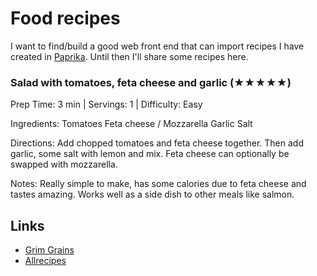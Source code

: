 # Food recipes
I want to find/build a good web front end that can import recipes I have created in [Paprika](https://www.paprikaapp.com). Until then I'll share some recipes here.

### Salad with tomatoes, feta cheese and garlic (★★★★★)
Prep Time: 3 min | Servings: 1 | Difficulty: Easy

Ingredients:
Tomatoes
Feta cheese / Mozzarella
Garlic
Salt

Directions: Add chopped tomatoes and feta cheese together. Then add garlic, some salt with lemon and mix. Feta cheese can optionally be swapped with mozzarella.

Notes: Really simple to make, has some calories due to feta cheese and tastes amazing. Works well as a side dish to other meals like salmon.

## Links
- [Grim Grains](http://grimgrains.com/)
- [Allrecipes](https://www.allrecipes.com/)